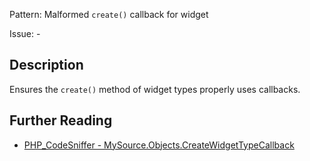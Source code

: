 Pattern: Malformed `create()` callback for widget

Issue: -

## Description

Ensures the `create()` method of widget types properly uses callbacks.

## Further Reading

* [PHP_CodeSniffer - MySource.Objects.CreateWidgetTypeCallback](https://github.com/squizlabs/PHP_CodeSniffer/blob/master/src/Standards/MySource/Sniffs/Objects/CreateWidgetTypeCallbackSniff.php)